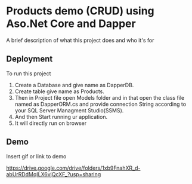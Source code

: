 
# Products demo (CRUD) using Aso.Net Core and Dapper

A brief description of what this project does and who it's for


## Deployment

To run this project 
1. Create a Database and give name as DapperDB.
2. Create table give name as Products.
3. Then in Project file open Models folder and in that open the    class file named as DapperORM.cs and provide connection String according to your SQL Server Managment Studio(SSMS).
4. And then Start running ur application. 
5. It will directly run on browser
  



## Demo

Insert gif or link to demo


https://drive.google.com/drive/folders/1xb9FnahXR_d-abUrRDdMqILX6vjQcXF_?usp=sharing
